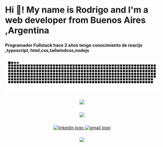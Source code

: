 <h1 align="left">Hi 👋! My name is Rodrigo and I'm a web developer from Buenos Aires ,Argentina</h1>

###

<h4 align="left"> Programador Fullstack hace 2 años tengo conocimiento de reactjs ,typescript, html,css,tailwindcss,nodejs</h4>

<!--- snake -->
<div align="center">
  <img  src="https://github.com/1999AZZAR/1999AZZAR/blob/readme/resources/img/grid-snake.svg"
       alt="snake" /></a>
</div>

###

<div align="center">
   <a href="https://skillicons.dev">
    <img src="https://skillicons.dev/icons?i=nestjs,ts,git,docker,css,js,mysql,nodejs,npm,prisma,react,sass,tailwind,vite," />
  </a>
</div>

###

<div align="center">
  <img height="250" src="https://media.giphy.com/media/krkrHAEodHgzP72rTI/giphy.gif"  />
</div>


###

<div align="center">
  <a href="https://www.linkedin.com/in/rodrigo-martinez-duvivier-525066252" target="_blank">
    <img src="https://img.shields.io/static/v1?message=LinkedIn&logo=linkedin&label=&color=0077B5&logoColor=white&labelColor=&style=for-the-badge" height="35" alt="linkedin logo"  />
  </a>
  <a href="https://mail.google.com/rodrigo.martinez224@gmail.com" target="_blank">
    <img src="https://img.shields.io/static/v1?message=Gmail&logo=gmail&label=&color=D14836&logoColor=white&labelColor=&style=for-the-badge" height="35" alt="gmail logo"  />
  </a>
</div>

###

<div align="center">
  <img src="https://profile-counter.glitch.me/R/count.svg?"  />
</div>

###
